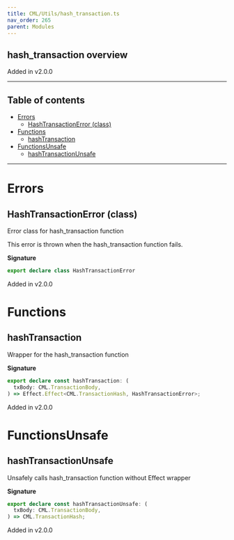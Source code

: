 ```yaml
---
title: CML/Utils/hash_transaction.ts
nav_order: 265
parent: Modules
---
```


## hash_transaction overview

Added in v2.0.0

---

<h2 class="text-delta">Table of contents</h2>

- [Errors](#errors)
  - [HashTransactionError (class)](#hashtransactionerror-class)
- [Functions](#functions)
  - [hashTransaction](#hashtransaction)
- [FunctionsUnsafe](#functionsunsafe)
  - [hashTransactionUnsafe](#hashtransactionunsafe)

---

# Errors

## HashTransactionError (class)

Error class for hash_transaction function

This error is thrown when the hash_transaction function fails.

**Signature**

```ts
export declare class HashTransactionError
```

Added in v2.0.0

# Functions

## hashTransaction

Wrapper for the hash_transaction function

**Signature**

```ts
export declare const hashTransaction: (
  txBody: CML.TransactionBody,
) => Effect.Effect<CML.TransactionHash, HashTransactionError>;
```

Added in v2.0.0

# FunctionsUnsafe

## hashTransactionUnsafe

Unsafely calls hash_transaction function without Effect wrapper

**Signature**

```ts
export declare const hashTransactionUnsafe: (
  txBody: CML.TransactionBody,
) => CML.TransactionHash;
```

Added in v2.0.0

